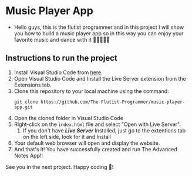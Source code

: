 # Music Player App

- Hello guys, this is the flutist programmer and in this project I will show you how to build a music player app so in this way you can enjoy your favorite music and dance with it 🕺💃🪩🎵🎶

## Instructions to run the project

1. Install Visual Studio Code from [here](https://code.visualstudio.com/).
2. Open Visual Studio Code and Install the Live Server extension from the Extensions tab.
3. Clone this repository to your local machine using the command:
   ```
   git clone https://github.com/The-Flutist-Programmer/music-player-app.git
   ```
4. Open the cloned folder in Visual Studio Code
5. Right-click on the `index.html` file and select "Open with Live Server".
   1. If you don't have **_Live Server_** Installed, just go to the extentions tab on the left side, look for it and Install
6. Your default web browser will open and display the website.
7. And that's it! You have successfully created and run The Advanced Notes App!!

See you in the next project. Happy coding 🙂!
